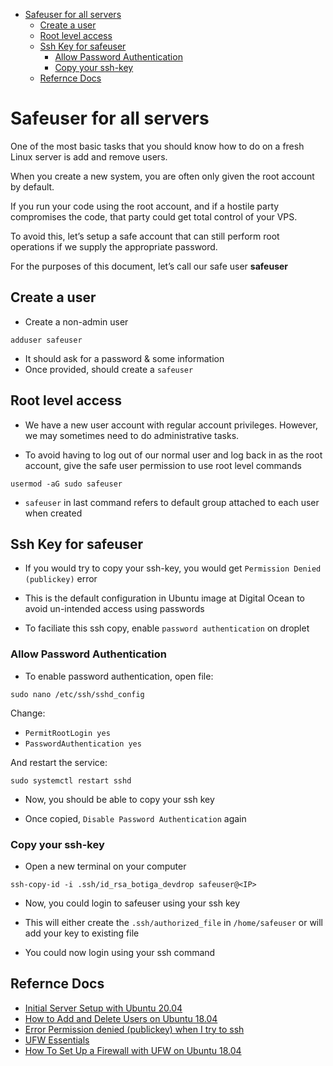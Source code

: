 - [Safeuser for all servers](#safeuser-for-all-servers)
  - [Create a user](#create-a-user)
  - [Root level access](#root-level-access)
  - [Ssh Key for safeuser](#ssh-key-for-safeuser)
    - [Allow Password Authentication](#allow-password-authentication)
    - [Copy your ssh-key](#copy-your-ssh-key)
  - [Refernce Docs](#refernce-docs)

# Safeuser for all servers

One of the most basic tasks that you should know how to do on a fresh Linux server is add and remove users.

When you create a new system, you are often only given the root account by default.

If you run your code using the root account, and if a hostile party compromises the code, that party could get total control of your VPS.

To avoid this, let’s setup a safe account that can still perform root operations if we supply the appropriate password.

For the purposes of this document, let’s call our safe user **safeuser**

## Create a user

-   Create a non-admin user

```
adduser safeuser
```

-   It should ask for a password & some information
-   Once provided, should create a `safeuser`

## Root level access

-   We have a new user account with regular account privileges. However, we may sometimes need to do administrative tasks.

-   To avoid having to log out of our normal user and log back in as the root account, give the safe user permission to use root level commands

```
usermod -aG sudo safeuser
```

-   `safeuser` in last command refers to default group attached to each user when created

## Ssh Key for safeuser

-   If you would try to copy your ssh-key, you would get `Permission Denied (publickey)` error

-   This is the default configuration in Ubuntu image at Digital Ocean to avoid un-intended access using passwords

-   To faciliate this ssh copy, enable `password authentication` on droplet

### Allow Password Authentication

-   To enable password authentication, open file:

```
sudo nano /etc/ssh/sshd_config
```

Change:

-   `PermitRootLogin yes`
-   `PasswordAuthentication yes`

And restart the service:

```
sudo systemctl restart sshd
```

-   Now, you should be able to copy your ssh key

-   Once copied, `Disable Password Authentication` again

### Copy your ssh-key

-   Open a new terminal on your computer

```
ssh-copy-id -i .ssh/id_rsa_botiga_devdrop safeuser@<IP>
```

-   Now, you could login to safeuser using your ssh key

-   This will either create the `.ssh/authorized_file` in `/home/safeuser` or will add your key to existing file

-   You could now login using your ssh command

## Refernce Docs

-   [Initial Server Setup with Ubuntu 20.04](https://www.digitalocean.com/community/tutorials/initial-server-setup-with-ubuntu-20-04)
-   [How to Add and Delete Users on Ubuntu 18.04](https://www.digitalocean.com/community/tutorials/how-to-add-and-delete-users-on-ubuntu-18-04)
-   [Error Permission denied (publickey) when I try to ssh](https://www.digitlocean.com/community/questions/error-permission-denied-publickey-when-i-try-to-ssh)
-   [UFW Essentials](https://www.digitalocean.com/community/tutorials/ufw-essentials-common-firewall-rules-and-commands)
-   [How To Set Up a Firewall with UFW on Ubuntu 18.04](https://www.digitalocean.com/community/tutorials/how-to-set-up-a-firewall-with-ufw-on-ubuntu-18-04)

